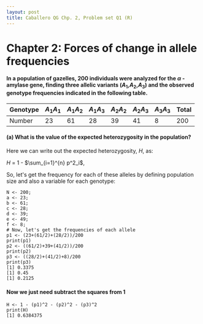 ```yaml
---
layout: post
title: Caballero QG Chp. 2, Problem set Q1 (R)
---
```


# Chapter 2: Forces of change in allele frequencies

#### In a population of gazelles, 200 individuals were analyzed for the $\alpha$ - amylase gene, finding three allelic variants (*A*$_1$,*A*$_2$,*A*$_3$) and the observed genotype frequencies indicated in the following table. 

| Genotype | *A*<sub>1</sub>*A*<sub>1</sub> | *A*<sub>1</sub>*A*<sub>2</sub> | *A*<sub>1</sub>*A*<sub>3</sub> | *A*<sub>2</sub>*A*<sub>2</sub> | *A*<sub>2</sub>*A*<sub>3</sub> | *A*<sub>3</sub>*A*<sub>3</sub> | Total |
| --- | --- | --- | --- | --- | --- | --- | --- |
| Number | 23 | 61 | 28 | 39 | 41 | 8 | 200 |

#### (a) What is the value of the expected heterozygosity in the population?
Here we can write out the expected heterozygosity, *H*, as:

*H* = 1 - $\sum_{i=1}^{n} p^2_i$,

So, let's get the frequency for each of these alleles by defining population size and also a variable for each genotype:

```
N <- 200;
a <- 23;
b <- 61;
c <- 28;
d <- 39;
e <- 49;
f <- 8;
# Now, let's get the frequencies of each allele
p1 <- (23+(61/2)+(28/2))/200
print(p1)
p2 <- ((61/2)+39+(41/2))/200
print(p2)
p3 <- ((28/2)+(41/2)+8)/200
print(p3)
[1] 0.3375
[1] 0.45
[1] 0.2125
```
#### Now we just need subtract the squares from 1
```
H <- 1 - (p1)^2 - (p2)^2 - (p3)^2
print(H)
[1] 0.6384375
```
